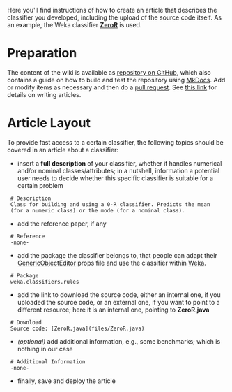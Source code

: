 Here you'll find instructions of how to create an article that describes the classifier you developed, including the upload of the source code itself. As an example, the Weka classifier **[ZeroR](zero_r.md)** is used.

# Preparation
The content of the wiki is available as [repository on GitHub](https://github.com/Waikato/weka-wiki), which also contains a guide on how to build and test the repository using [MkDocs](https://www.mkdocs.org/). Add or modify items as necessary and then do a [pull request](https://help.github.com/articles/about-pull-requests/). See [this link](https://www.mkdocs.org/user-guide/writing-your-docs/) for details on writing articles.

# Article Layout
To provide fast access to a certain classifier, the following topics should be covered in an article about a classifier:

* insert a **full description** of your classifier, whether it handles numerical and/or nominal classes/attributes; in a nutshell, information a potential user needs to decide whether this specific classifier is suitable for a certain problem
```text
 # Description
 Class for building and using a 0-R classifier. Predicts the mean
 (for a numeric class) or the mode (for a nominal class).
```
* add the reference paper, if any
```text
 # Reference
 -none-
```
* add the package the classifier belongs to, that people can adapt their [GenericObjectEditor](generic_object_editor.md) props file and use the classifier within [Weka](http://www.cs.waikato.ac.nz/~ml/weka/).
```text
 # Package
 weka.classifiers.rules
```
* add the link to download the source code, either an internal one, if you uploaded the source code, or an external one, if you want to point to a different resource; here it is an internal one, pointing to **ZeroR.java**
```text
 # Download
 Source code: [ZeroR.java](files/ZeroR.java)
```
* *(optional)* add additional information, e.g., some benchmarks; which is nothing in our case 
```text
 # Additional Information
 -none-
```
* finally, save and deploy the article
